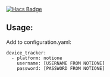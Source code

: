 [![Hacs Badge][hacs-badge]][hacs-badge-url]

## Usage:
Add to configuration.yaml:

```
device_tracker:
  - platform: notione
    username: [USERNAME FROM NOTIONE]
    password: [PASSWORD FROM NOTIONE]
```

[hacs-badge]: https://img.shields.io/badge/HACS-Custom-orange.svg?style=for-the-badge
[hacs-badge-url]: https://github.com/custom-components/hacs
